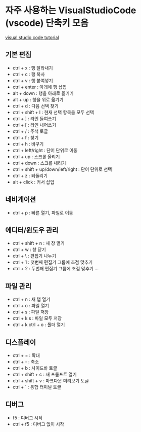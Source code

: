 # 자주 사용하는 VisualStudioCode (vscode) 단축키 모음
[visual studio code tutorial](https://demun.github.io/vscode-tutorial/shortcuts/)  
## 기본 편집
- ctrl + x : 행 잘라내기  
- ctrl + c : 행 복사  
- ctrl + v : 행 붙여넣기  
- ctrl + enter : 아래에 행 삽입  
- alt + down : 행을 아래로 옮기기  
- alt + up : 행을 위로 옮기기  
- ctrl + d : 다음 선택 찾기  
- ctrl + shift + l : 현재 선택 항목을 모두 선택  
- ctrl + ] : 라인 들여쓰기  
- ctrl + [ : 라인 내어쓰기  
- ctrl + / : 주석 토글  
- ctrl + f : 찾기  
- ctrl + h : 바꾸기  
- ctrl + left/right : 단어 단위로 이동  
- ctrl + up : 스크롤 올리기  
- ctrl + down : 스크롤 내리기  
- ctrl + shift + up/down/left/right : 단어 단위로 선택  
- ctrl + z : 되돌리기  
- alt + click : 커서 삽입  
## 네비게이션
- ctrl + p : 빠른 열기, 파일로 이동  
## 에디터/윈도우 관리
- ctrl + shift + n : 새 창 열기  
- ctrl + w : 창 닫기  
- ctrl + \ : 편집기 나누기  
- ctrl + 1 : 첫번째 편집기 그룹에 초점 맞추기  
- ctrl + 2 : 두번째 편집기 그룹에 초점 맞추기 ...  
## 파일 관리
- ctrl + n : 새 탭 열기  
- ctrl + o : 파일 열기  
- ctrl + s : 파일 저장  
- ctrl + k s : 파일 모두 저장  
- ctrl + k ctrl + o : 폴더 열기  
## 디스플레이
- ctrl + = : 확대  
- ctrl + - : 축소  
- ctrl + b : 사이드바 토글  
- ctrl + shift + c : 새 프롬프트 열기  
- ctrl + shift + v : 마크다운 미리보기 토글  
- ctrl + ` : 통합 터미널 토글  
## 디버그
- f5 : 디버그 시작  
- ctrl + f5 : 디버그 없이 시작  